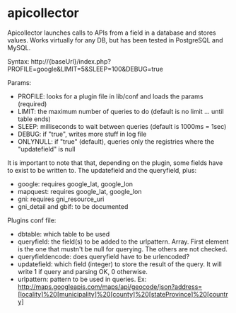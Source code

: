 apicollector
============

Apicollector launches calls to APIs from a field in a database and stores values. Works virtually for any DB, but has been tested in PostgreSQL and MySQL.

Syntax: http://{baseUrl}/index.php?PROFILE=google&LIMIT=5&SLEEP=100&DEBUG=true

Params:
* PROFILE: looks for a plugin file in lib/conf and loads the params (required)
* LIMIT: the maximum number of queries to do (default is no limit ... until table ends)
* SLEEP: milliseconds to wait between queries (default is 1000ms = 1sec)
* DEBUG: if "true", writes more stuff in log file
* ONLYNULL: if "true" (default), queries only the registries where the "updatefield" is null

It is important to note that that, depending on the plugin, some fields have to exist to be written to. The updatefield and the queryfield, plus:
* google: requires google_lat, google_lon
* mapquest: requires google_lat, google_lon
* gni: requires gni_resource_uri
* gni_detail and gbif: to be documented 

Plugins conf file:
* dbtable: which table to be used
* queryfield: the field(s) to be added to the urlpattern. Array. First element is the one that mustn't be null for querying. The others are not checked. 
* queryfieldencode: does queryfield have to be urlencoded?
* updatefield: which field (integer) to store the result of the query. It will write 1 if query and parsing OK, 0 otherwise. 
* urlpattern: pattern to be used in queries. Ex: http://maps.googleapis.com/maps/api/geocode/json?address=[locality]%20[municipality]%20[county]%20[stateProvince]%20[country]
	
